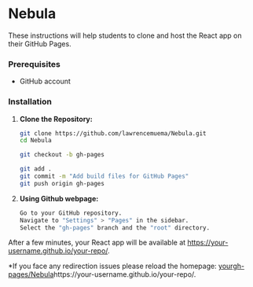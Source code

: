 # Nebula

These instructions will help students to clone and host the React app on their GitHub Pages.

### Prerequisites

- GitHub account

### Installation

1. **Clone the Repository:**

   ```bash
   git clone https://github.com/lawrencemuema/Nebula.git
   cd Nebula

   git checkout -b gh-pages

   git add .
   git commit -m "Add build files for GitHub Pages"
   git push origin gh-pages
   ```

2. **Using Github webpage:**

   ```bash
   Go to your GitHub repository.
   Navigate to "Settings" > "Pages" in the sidebar.
   Select the "gh-pages" branch and the "root" directory.
   ```


After a few minutes, your React app will be available at https://your-username.github.io/your-repo/.

*If you face any redirection issues please reload the homepage: [yourgh-pages/Nebula](https://your-username.github.io/your-repo/.)https://your-username.github.io/your-repo/.
